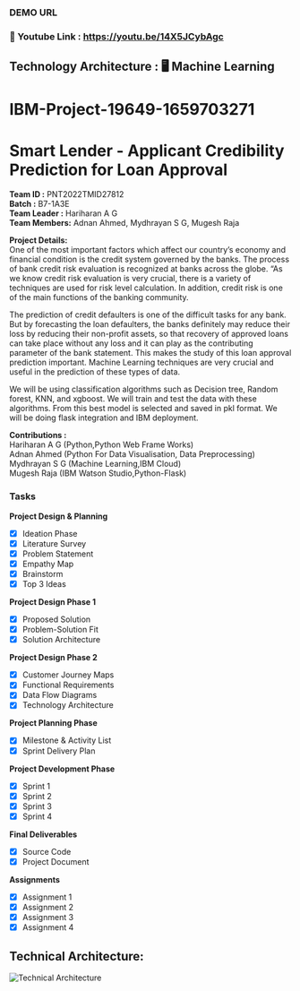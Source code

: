 ### DEMO URL
### :movie_camera: Youtube Link : https://youtu.be/14X5JCybAgc

## Technology Architecture : :desktop_computer: Machine Learning

# IBM-Project-19649-1659703271
# Smart Lender - Applicant Credibility Prediction for Loan Approval

**Team ID     :** PNT2022TMID27812 <br />
**Batch       :** B7-1A3E <br />
**Team Leader :**  Hariharan A G <br />
**Team Members:** Adnan Ahmed, Mydhrayan S G, Mugesh Raja <br />

**Project Details:** <br />
One of the most important factors which affect our country’s economy and financial condition is the credit system governed by the banks. The process of bank credit risk evaluation is recognized at banks across the globe. “As we know credit risk evaluation is very crucial, there is a variety of techniques are used for risk level calculation. In addition, credit risk is one of the main functions of the banking community.

The prediction of credit defaulters is one of the difficult tasks for any bank. But by forecasting the loan defaulters, the banks definitely may reduce their loss by reducing their non-profit assets, so that recovery of approved loans can take place without any loss and it can play as the contributing parameter of the bank statement. This makes the study of this loan approval prediction important. Machine Learning techniques are very crucial and useful in the prediction of these types of data.

We will be using classification algorithms such as Decision tree, Random forest, KNN, and xgboost. We will train and test the data with these algorithms. From this best model is selected and saved in pkl format. We will be doing flask integration and IBM deployment.

**Contributions :** <br />
Hariharan A G  (Python,Python Web Frame Works) <br />
Adnan Ahmed (Python For Data Visualisation, Data Preprocessing) <br />
Mydhrayan S G (Machine Learning,IBM Cloud) <br />
Mugesh Raja (IBM Watson Studio,Python-Flask) <br />

### Tasks <br />

**Project Design & Planning**
 - [x] Ideation Phase
 - [x] Literature Survey
 - [x] Problem Statement
 - [x] Empathy Map
 - [x] Brainstorm
 - [x] Top 3 Ideas
 
**Project Design Phase 1**
 - [x] Proposed Solution
 - [x] Problem-Solution Fit
 - [x] Solution Architecture
 
**Project Design Phase 2**
 - [x] Customer Journey Maps
 - [x] Functional Requirements
 - [x] Data Flow Diagrams
 - [x] Technology Architecture
 
**Project Planning Phase**
 - [x] Milestone & Activity List
 - [x] Sprint Delivery Plan
 
**Project Development Phase**
 - [x] Sprint 1
 - [x] Sprint 2
 - [x] Sprint 3
 - [x] Sprint 4
 
**Final Deliverables**
 - [x] Source Code
 - [x] Project Document

**Assignments**
 - [x] Assignment 1
 - [x] Assignment 2
 - [x] Assignment 3
 - [x] Assignment 4

## Technical Architecture:
![Technical Architecture](https://lh3.googleusercontent.com/mqKaxT17Ilt3FM1ak5j_rvnHBEwgg7JiFvaWPfl9rHkHmcpcsEAnj5HhcBVp9UOxkFzjYV--e_L7Z-a9HwybCFgMJ1En-xqOhV6m8QzUbGZMkOCDuSqFck44sQuUVxOVvIMg_yKT)

